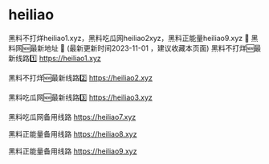 # heiliao
黑料不打烊heiliao1.xyz，黑料吃瓜网heiliao2xyz，黑料正能量heiliao9.xyz
📣 黑料网🆕最新地址 👋 (最新更新时间2023-11-01 ，建议收藏本页面)
黑料不打烊🆕最新线路1️⃣ https://heiliao1.xyz

黑料不打烊🆕最新线路2️⃣ https://heiliao2.xyz

黑料吃瓜网🆕最新线路3️⃣ https://heiliao3.xyz

黑料吃瓜网备用线路 https://heiliao7.xyz

黑料正能量备用线路 https://heiliao8.xyz

黑料正能量备用线路 https://heiliao9.xyz
